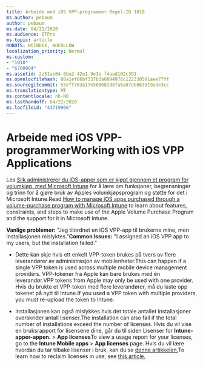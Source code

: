 ```yaml
---
title: Arbeide med iOS VPP-programmer Regel-ID 1018
ms.author: pebaum
author: pebaum
ms.date: 04/21/2020
ms.audience: ITPro
ms.topic: article
ROBOTS: NOINDEX, NOFOLLOW
localization_priority: Normal
ms.custom:
- "1018"
- "6700004"
ms.assetid: 2e51ae64-8ba2-42e1-9e3e-f4aad102c391
ms.openlocfilehash: 88a1ef66bf337b3a0094976c122330591aee77ff
ms.sourcegitcommit: 55eff703a17e500681d8fa6a87eb067019ade3cc
ms.translationtype: MT
ms.contentlocale: nb-NO
ms.lasthandoff: 04/22/2020
ms.locfileid: "43719966"
---
```

# <a name="working-with-ios-vpp-applications"></a><span data-ttu-id="5b3d3-102">Arbeide med iOS VPP-programmer</span><span class="sxs-lookup"><span data-stu-id="5b3d3-102">Working with iOS VPP Applications</span></span>

<span data-ttu-id="5b3d3-103">Les [Slik administrerer du iOS-apper som er kjøpt gjennom et program for volumkjøp, med Microsoft Intune](https://docs.microsoft.com/intune/vpp-apps-ios) for å lære om funksjoner, begrensninger og trinn for å gjøre bruk av Apples volumkjøpsprogram og støtte for det i Microsoft Intune.</span><span class="sxs-lookup"><span data-stu-id="5b3d3-103">Read [How to manage iOS apps purchased through a volume-purchase program with Microsoft Intune](https://docs.microsoft.com/intune/vpp-apps-ios) to learn about features, constraints, and steps to make use of the Apple Volume Purchase Program and the support for it in Microsoft Intune.</span></span>
  
 <span data-ttu-id="5b3d3-104">**Vanlige problemer:** "Jeg tilordnet en iOS VPP-app til brukerne mine, men installasjonen mislyktes."</span><span class="sxs-lookup"><span data-stu-id="5b3d3-104">**Common Issues:** "I assigned an iOS VPP app to my users, but the installation failed."</span></span>
  
- <span data-ttu-id="5b3d3-105">Dette kan skje hvis ett enkelt VPP-token brukes på tvers av flere leverandører av administrasjon av mobilenheter.</span><span class="sxs-lookup"><span data-stu-id="5b3d3-105">This can happen if a single VPP token is used across multiple mobile device management providers.</span></span> <span data-ttu-id="5b3d3-106">VPP-tokener fra Apple kan bare brukes med én leverandør.</span><span class="sxs-lookup"><span data-stu-id="5b3d3-106">VPP tokens from Apple may only be used with one provider.</span></span> <span data-ttu-id="5b3d3-107">Hvis du brukte et VPP-token med flere leverandører, må du laste opp tokenet på nytt til Intune.</span><span class="sxs-lookup"><span data-stu-id="5b3d3-107">If you used a VPP token with multiple providers, you must re-upload the token to Intune.</span></span>

- <span data-ttu-id="5b3d3-108">Installasjonen kan også mislykkes hvis det totale antallet installasjoner overskrider antall lisenser.</span><span class="sxs-lookup"><span data-stu-id="5b3d3-108">The installation can also fail if the total number of installations exceed the number of licenses.</span></span> <span data-ttu-id="5b3d3-109">Hvis du vil vise en bruksrapport for lisensene dine, går du til siden Lisenser for **Intune-apper-appen.** \> **App licenses**</span><span class="sxs-lookup"><span data-stu-id="5b3d3-109">To view a usage report for your licenses, go to the **Intune Mobile apps** \> **App licenses** page.</span></span> <span data-ttu-id="5b3d3-110">Hvis du vil lære hvordan du tar tilbake lisenser i bruk, kan du se [denne artikkelen.](https://docs.microsoft.com/intune/vpp-apps-ios#revoking-app-licenses-and-deleting-tokens)</span><span class="sxs-lookup"><span data-stu-id="5b3d3-110">To learn how to reclaim licenses in use, see [this article.](https://docs.microsoft.com/intune/vpp-apps-ios#revoking-app-licenses-and-deleting-tokens)</span></span>
